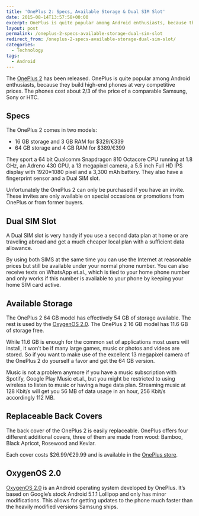 ```yaml
---
title: 'OnePlus 2: Specs, Available Storage & Dual SIM Slot'
date: 2015-08-14T13:57:58+00:00
excerpt: OnePlus is quite popular among Android enthusiasts, because they build high-end phones at 2/3 of the price of a comparable Samsung, Sony or HTC.
layout: post
permalink: /oneplus-2-specs-available-storage-dual-sim-slot
redirect_from: /oneplus-2-specs-available-storage-dual-sim-slot/
categories:
  - Technology
tags:
  - Android
---
```

The [OnePlus 2](https://oneplus.net/2) has been released. OnePlus is quite popular among Android enthusiasts, because they build high-end phones at very competitive prices. The phones cost about 2/3 of the price of a comparable Samsung, Sony or HTC.

## Specs

The OnePlus 2 comes in two models:

  * 16 GB storage and 3 GB RAM for $329/€339
  * 64 GB storage and 4 GB RAM for $389/€399

They sport a 64 bit Qualcomm Snapdragon 810 Octacore CPU running at 1.8 GHz, an Adreno 430 GPU, a 13 megapixel camera, a 5.5 inch Full HD IPS display with 1920×1080 pixel and a 3,300 mAh battery. They also have a fingerprint sensor and a Dual SIM slot.

Unfortunately the OnePlus 2 can only be purchased if you have an invite. These invites are only available on special occasions or promotions from OnePlus or from former buyers.

## Dual SIM Slot

A Dual SIM slot is very handy if you use a second data plan at home or are traveling abroad and get a much cheaper local plan with a sufficient data allowance.

By using both SIMS at the same time you can use the Internet at reasonable prices but still be available under your normal phone number. You can also receive texts on WhatsApp et.al., which is tied to your home phone number and only works if this number is available to your phone by keeping your home SIM card active.

## Available Storage

The OnePlus 2 64 GB model has effectively 54 GB of storage available. The rest is used by the [OxygenOS 2.0](https://oneplus.net/2/oxygenos). The OnePlus 2 16 GB model has 11.6 GB of storage free.

While 11.6 GB is enough for the common set of applications most users will install, it won’t be if many large games, music or photos and videos are stored. So if you want to make use of the excellent 13 megapixel camera of the OnePlus 2 do yourself a favor and get the 64 GB version.

Music is not a problem anymore if you have a music subscription with Spotify, Google Play Music et.al., but you might be restricted to using wireless to listen to music or having a huge data plan. Streaming music at 128 Kbit/s will get you 56 MB of data usage in an hour, 256 Kbit/s accordingly 112 MB.

## Replaceable Back Covers

The back cover of the OnePlus 2 is easily replaceable. OnePlus offers four different additional covers, three of them are made from wood: Bamboo, Black Apricot, Rosewood and Kevlar.

Each cover costs $26.99/€29.99 and is available in the [OnePlus store](https://oneplus.net/oneplus-2).

## OxygenOS 2.0

[OxygenOS 2.0](https://oneplus.net/2/oxygenos) is an Android operating system developed by OnePlus. It’s based on Google’s stock Android 5.1.1 Lollipop and only has minor modifications. This allows for getting updates to the phone much faster than the heavily modified versions Samsung ships.